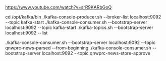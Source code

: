 https://www.youtube.com/watch?v=srR9KARbGoQ

cd /opt/kafka/bin ./kafka-console-producer.sh --broker-list localhost:9092 --topic kafka-start
./kafka-console-consumer.sh --bootstrap-server localhost:9092 --topic kafka-start ./kafka-topics.sh --bootstrap-server
localhost:9092 --list

./kafka-console-consumer.sh --bootstrap-server localhost:9092 --topic qnwprc-news-parsed --from-beginning
./kafka-console-consumer.sh --bootstrap-server localhost:9092 --topic qnwprc-news-store-approve